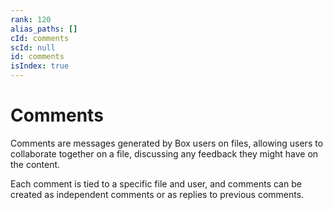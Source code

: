 ```yaml
---
rank: 120
alias_paths: []
cId: comments
scId: null
id: comments
isIndex: true
---
```


# Comments

Comments are messages generated by Box users on files, allowing users to
collaborate together on a file, discussing any feedback they might have on the
content.

Each comment is tied to a specific file and user, and comments can be created as
independent comments or as replies to previous comments.
